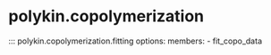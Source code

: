 # polykin.copolymerization

::: polykin.copolymerization.fitting
    options:
        members:
            - fit_copo_data
